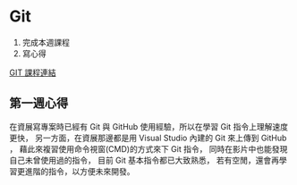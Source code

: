 # Git
1. 完成本週課程  
2. 寫心得

[GIT 課程連結](https://lidemy.com/p/git101)

## 第一週心得
在資展寫專案時已經有 Git 與 GitHub 使用經驗，所以在學習 Git 指令上理解速度更快，
另一方面，在資展那邊都是用 Visual Studio 內建的 Git 來上傳到 GitHub ，
藉此來複習使用命令視窗(CMD)的方式來下 Git 指令，
同時在影片中也能發現自己未曾使用過的指令，
目前 Git 基本指令都已大致熟悉，
若有空閒，還會再學習更進階的指令，以方便未來開發。